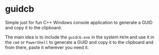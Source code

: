 # guidcb

Simple just for fun C++ Windows console application to generate a GUID and copy it to the clipboard.

The main idea is to include the `guidcb.exe` in the system `PATH` and use it in the `cmd` or `PowerShell` to generate a GUID and copy it to the clipboard and from there, paste it wherever you need it.